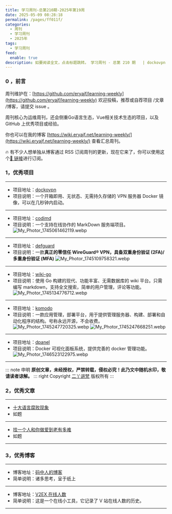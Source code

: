 ```yaml
---
title: 学习周刊-总第210期-2025年第19周
date: 2025-05-09 08:28:18
permalink: /pages/ff011f/
categories:
  - 周刊
  - 学习周刊
  - 2025年
tags:
  - 学习周刊
feed:
  enable: true
description: 如要阅读全文，点击标题跳转。 学习周刊 - 总第 210 期   | dockovpn | codimd | defguard | wiki-go | komodo | dpanel
---
```



### 0 ，前言

周刊维护在：[https://github.com/eryajf/learning-weekly](https://github.com/eryajf/learning-weekly)  欢迎投稿，推荐或自荐项目 /文章 /博客，请提交 issue 。

周刊核心为运维周刊，还会侧重Go语言生态，Vue相关技术生态的项目，以及 GitHub 上优秀项目或经验。

你也可以在我的博客 [https://wiki.eryajf.net/learning-weekly/](https://wiki.eryajf.net/learning-weekly/) 查看汇总周刊。

🔥 有不少人想单独从博客通过 RSS 订阅周刊的更新，现在它来了，你可以使用这个[🔗 链接](https://wiki.eryajf.net/learning-weekly.xml)进行订阅。

### 1，优秀项目

---
- 项目地址：[dockovpn](https://github.com/dockovpn/dockovpn/blob/master/docs/README_CN.md)
- 项目说明：一个开箱即用、无状态、无需持久存储的 VPN 服务器 Docker 镜像，可以在几秒钟内启动。
---
- 项目地址：[codimd](https://github.com/hackmdio/codimd)
- 项目说明：一个支持在线协作的 MarkDown 服务端项目。
  ![My_Photor_1745061462119.webp](https://t.eryajf.net/imgs/2025/04/1745061482504.webp)
---
- 项目地址：[defguard](https://github.com/DefGuard/defguard)
- 项目说明：一款**真正的零信任 WireGuard® VPN，具备双重身份验证 (2FA)/多重身份验证 (MFA)**
  ![My_Photor_1745109758321.webp](https://t.eryajf.net/imgs/2025/04/1745109775375.webp)
---
- 项目地址：[wiki-go](https://github.com/leomoon-studios/wiki-go)
- 项目说明：使用 Go 构建的现代、功能丰富、无需数据库的 wiki 平台。只需编写 markdown，支持全文搜索，简单的用户管理，评论等功能。
  ![My_Photor_1745134776712.webp](https://t.eryajf.net/imgs/2025/04/1745134795376.webp)
---
- 项目地址：[komodo](https://github.com/moghtech/komodo)
- 项目说明：一款应用管理，部署平台，用于提供管理服务器、构建、部署和自动化程序的结构。号称永远开源，不会收费。
  ![My_Photor_1745247720325.webp](https://t.eryajf.net/imgs/2025/04/1745247740825.webp)
  ![My_Photor_1745247668251.webp](https://t.eryajf.net/imgs/2025/04/1745247747723.webp)
---
- 项目地址：[dpanel](https://github.com/donknap/dpanel)
- 项目说明：Docker 可视化面板系统，提供完善的 docker 管理功能。
  ![My_Photor_1746523122975.webp](https://t.eryajf.net/imgs/2025/05/1746523137211.webp)
---

::: note 申明
**原创文章<Badge text='eryajf' />，未经授权，严禁转载，侵权必究！此乃文中随机水印，敬请读者谅解。**
::: right
Copyright [二丫讲梵](https://wiki.eryajf.net) 版权所有
:::

### 2，优秀文章

---
- [十大语言腐败现象](https://blog.mzh.ren/zh/posts/2025/05/ten-linguistic-corruption/)
- 如题
---
- [找一个人和你做爱到老有多难](https://mp.weixin.qq.com/s/VoSWRkm10XNYwUZD_nozTQ)
- 如题
---

### 3，优秀博客

---
- 博客地址：[码中人的博客](https://blog.mzh.ren/zh/)
- 简单说明：诸多思考，呈于纸上
---
- 博客地址：[V2EX 在线人数](https://v2ex.ipen.ink/)
- 简单说明：这是一个在线小工具，它记录了 V 站在线人数的历史。
---

